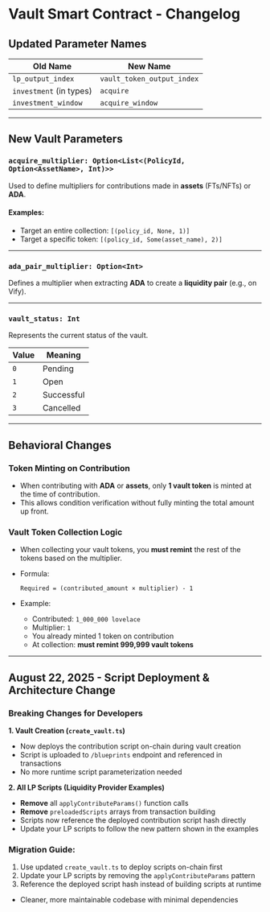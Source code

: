 # Vault Smart Contract - Changelog

## Updated Parameter Names

| **Old Name**            | **New Name**               |
| ----------------------- | -------------------------- |
| `lp_output_index`       | `vault_token_output_index` |
| `investment` (in types) | `acquire`                  |
| `investment_window`     | `acquire_window`           |

---

## New Vault Parameters

### `acquire_multiplier: Option<List<(PolicyId, Option<AssetName>, Int)>>`

Used to define multipliers for contributions made in **assets** (FTs/NFTs) or **ADA**.

#### Examples:

* Target an entire collection:
  `[(policy_id, None, 1)]`
* Target a specific token:
  `[(policy_id, Some(asset_name), 2)]`

---

### `ada_pair_multiplier: Option<Int>`

Defines a multiplier when extracting **ADA** to create a **liquidity pair** (e.g., on Vify).

---

### `vault_status: Int`

Represents the current status of the vault.

| **Value** | **Meaning** |
| --------- | ----------- |
| `0`       | Pending     |
| `1`       | Open        |
| `2`       | Successful  |
| `3`       | Cancelled   |

---

## Behavioral Changes

### Token Minting on Contribution

* When contributing with **ADA** or **assets**, only **1 vault token** is minted at the time of contribution.
* This allows condition verification without fully minting the total amount up front.

### Vault Token Collection Logic

* When collecting your vault tokens, you **must remint** the rest of the tokens based on the multiplier.
* Formula:

  ```
  Required = (contributed_amount × multiplier) - 1
  ```
* Example:

  * Contributed: `1_000_000 lovelace`
  * Multiplier: `1`
  * You already minted 1 token on contribution
  * At collection: **must remint 999,999 vault tokens**

---

## August 22, 2025 - Script Deployment & Architecture Change

### Breaking Changes for Developers

**1. Vault Creation (`create_vault.ts`)**
- Now deploys the contribution script on-chain during vault creation
- Script is uploaded to `/blueprints` endpoint and referenced in transactions
- No more runtime script parameterization needed

**2. All LP Scripts (Liquidity Provider Examples)**
- **Remove** all `applyContributeParams()` function calls
- **Remove** `preloadedScripts` arrays from transaction building
- Scripts now reference the deployed contribution script hash directly
- Update your LP scripts to follow the new pattern shown in the examples

### Migration Guide:
1. Use updated `create_vault.ts` to deploy scripts on-chain first
2. Update your LP scripts by removing the `applyContributeParams` pattern
3. Reference the deployed script hash instead of building scripts at runtime
* Cleaner, more maintainable codebase with minimal dependencies